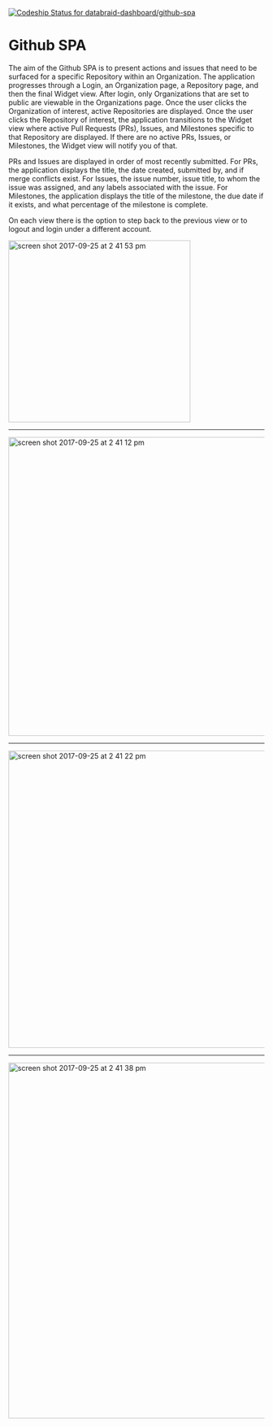 [ ![Codeship Status for databraid-dashboard/github-spa](https://app.codeship.com/projects/f0227430-83cf-0135-7c1f-06f0d61a31a7/status?branch=master)](https://app.codeship.com/projects/247365)

# Github SPA

The aim of the Github SPA is to present actions and issues that need to be surfaced for a specific Repository within an Organization.  The application progresses through a Login, an Organization page, a Repository page, and then the final Widget view.  After login, only Organizations that are set to public are viewable in the Organizations page.  Once the user clicks the Organization of interest, active Repositories are displayed.  Once the user clicks the Repository of interest, the application transitions to the Widget view where active Pull Requests (PRs), Issues, and Milestones specific to that Repository are displayed.  If there are no active PRs, Issues, or Milestones, the Widget view will notify you of that.  

PRs and Issues are displayed in order of most recently submitted.  For PRs, the application displays the title, the date created, submitted by, and if merge conflicts exist.  For Issues, the issue number, issue title, to whom the issue was assigned, and any labels associated with the issue.  For Milestones, the application displays the title of the milestone, the due date if it exists, and what percentage of the milestone is complete.  

On each view there is the option to step back to the previous view or to logout and login under a different account.  

<img width="358" alt="screen shot 2017-09-25 at 2 41 53 pm" src="https://user-images.githubusercontent.com/12532173/30833027-2c5e0c86-a202-11e7-89c4-b8e776b81bc1.png">

<hr>

<img width="588" alt="screen shot 2017-09-25 at 2 41 12 pm" src="https://user-images.githubusercontent.com/12532173/30833040-3d2d547c-a202-11e7-8024-63c7b022ab2c.png">

<hr>

<img width="585" alt="screen shot 2017-09-25 at 2 41 22 pm" src="https://user-images.githubusercontent.com/12532173/30833066-517bcd0a-a202-11e7-963e-667bb0be19c6.png">

<hr>

<img width="700" alt="screen shot 2017-09-25 at 2 41 38 pm" src="https://user-images.githubusercontent.com/12532173/30833079-63cf64ee-a202-11e7-9089-991bda4654ed.png">
